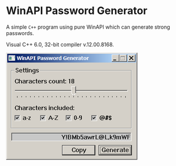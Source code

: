 # WinAPI Password Generator
A simple `C++` program using pure WinAPI which can generate strong passwords. 

Visual C++ 6.0, 32-bit compiler v.12.00.8168.

![Screenshot](pwd.png)
